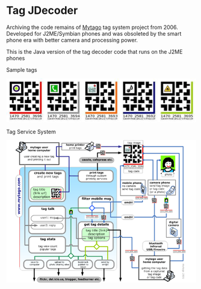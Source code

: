 Tag JDecoder
====================

Archiving the code remains of [Mytago](http://techcrunch.com/2006/05/20/mytago-a-realonline-world-bridge/) tag system project from 2006.
Developed for J2ME/Symbian phones and was obsoleted by the smart phone era with better camera and processing power.


This is the Java version of the tag decoder code that runs on the J2ME phones 

Sample tags

![alt design](https://github.com/hackorama/tag-jdecoder/blob/master/docs/mytago-banner.png)

Tag Service System

![alt design](https://github.com/hackorama/tag-jdecoder/blob/master/docs/mytago-tag-service-system.png)
